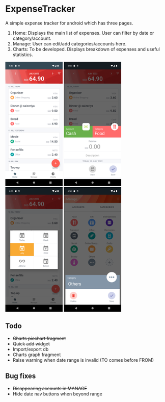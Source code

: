 # ExpenseTracker
A simple expense tracker for android which has three pages.
1. Home: Displays the main list of expenses. User can filter by date or category/account.
2. Manage: User can edit/add categories/accounts here.
3. Charts: To be developed. Displays breakdown of expenses and useful statistics.

<img src="https://github.com/rachung2510/ExpenseTracker/blob/master/screenshots/screenshot-home.png?raw=true" alt="Home Page" width="180" /> <img src="https://github.com/rachung2510/ExpenseTracker/blob/master/screenshots/screenshot-expense.png?raw=true" alt="Add Expense" width="180" /> <img src="https://github.com/rachung2510/ExpenseTracker/blob/master/screenshots/screenshot-filter-date.png?raw=true" alt="Filter Date" width="180" /> <img src="https://github.com/rachung2510/ExpenseTracker/blob/master/screenshots/screenshot-edit-category.png?raw=true" alt="Manage Categories" width="180" />

## Todo
- ~~Charts piechart fragment~~
- ~~Quick add widget~~
- Import/export db
- Charts graph fragment
- Raise warning when date range is invalid (TO comes before FROM)

## Bug fixes
- ~~Disappearing accounts in MANAGE~~
- Hide date nav buttons when beyond range

